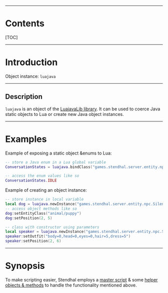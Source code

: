 
---
# Contents

[TOC]


---
# Introduction

Object instance: `luajava`


---
## Description

`luajava` is an object of the [LuajavaLib library][home.luaj]. It can be used to coerce Java static
objects to Lua or create new Java object instances.


---
# Examples

Example of exposing a static object &amp;enums to Lua:

```lua
-- store a Java enum in a Lua global variable
ConversationStates = luajava.bindClass("games.stendhal.server.entity.npc.ConversationStates")

-- access the enum values like so
ConversationStates.IDLE
```

Example of creating an object instance:

```lua
-- store instance in local variable
local dog = luajava.newInstance("games.stendhal.server.entity.npc.SilentNPC")
-- access object methods like so
dog:setEntityClass("animal/puppy")
dog:setPosition(2, 5)

-- class with constructor using parameters
local speaker = luajava.newInstance("games.stendhal.server.entity.npc.SpeakerNPC", "Frank")
speaker:setOutfit("body=0,head=0,eyes=0,hair=5,dress=5")
speaker:setPosition(2, 6)
```


---
# Synopsis

To make scripting easier, Stendhal employs a [master script][init.lua] &amp; some
[helper objects &amp; methods][objects] to handle the functionality mentioned above.


[home.luaj]: http://luaj.org/luaj.html

[init.lua]: https://github.com/arianne/stendhal/blob/master/src/games/stendhal/server/core/scripting/lua/init.lua

[objects]: /reference/lua/objects
